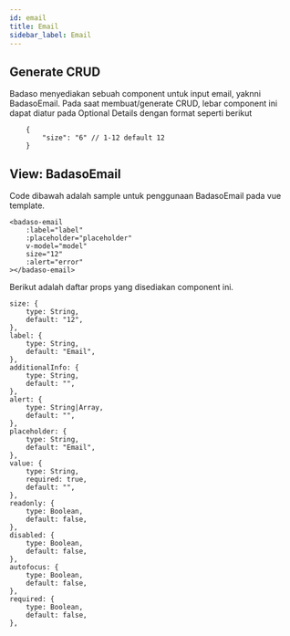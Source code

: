 ```yaml
---
id: email
title: Email
sidebar_label: Email
---
```


## Generate CRUD

Badaso menyediakan sebuah component untuk input email, yaknni BadasoEmail. 
Pada saat membuat/generate CRUD, lebar component ini dapat diatur pada Optional Details dengan format seperti berikut
```
    {
        "size": "6" // 1-12 default 12
    }
```

## View: BadasoEmail

Code dibawah adalah sample untuk penggunaan BadasoEmail pada vue template.

```
<badaso-email
    :label="label"
    :placeholder="placeholder"
    v-model="model"
    size="12"
    :alert="error"
></badaso-email>
```

Berikut adalah daftar props yang disediakan component ini.

```
size: {
    type: String,
    default: "12",
},
label: {
    type: String,
    default: "Email",
},
additionalInfo: {
    type: String,
    default: "",
},
alert: {
    type: String|Array,
    default: "",
},
placeholder: {
    type: String,
    default: "Email",
},
value: {
    type: String,
    required: true,
    default: "",
},
readonly: {
    type: Boolean,
    default: false,
},
disabled: {
    type: Boolean,
    default: false,
},
autofocus: {
    type: Boolean,
    default: false,
},
required: {
    type: Boolean,
    default: false,
},
```
